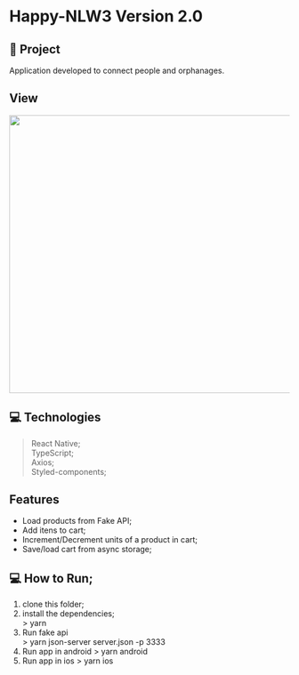 # Happy-NLW3 Version 2.0

## 🚀 Project
  Application developed to connect people and orphanages. <br /> 
  
## View
<img src="https://github.com/GabrielBrotas/Happy-NLW3/blob/main/images/happy-mobile.gif" width="800px" height="500px" />

## 💻 Technologies
  > React Native; <br />
  > TypeScript; <br />
  > Axios; <br />
  > Styled-components; <br />

## Features
  - Load products from Fake API;
  - Add itens to cart;
  - Increment/Decrement units of a product in cart;
  - Save/load cart from async storage; 

## 💻 How to Run;
  1. clone this folder; <br />
  2. install the dependencies; <br />
    > yarn <br />
  3. Run fake api <br />
    > yarn json-server server.json -p 3333 <br />
  4. Run app in android
    > yarn android
  5. Run app in ios
    > yarn ios
 
